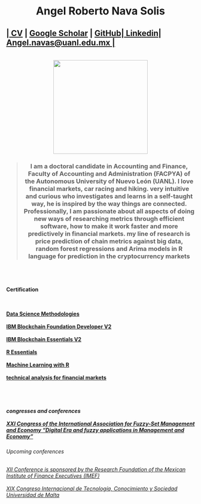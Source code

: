 <h1>
<center>Angel Roberto Nava Solis</center></h1>
<body>
<right><div class='subtitle'><h2> |<a href='https://drive.google.com/file/d/1bBh7LrQq63VClRb61LyOuoUZtO_3ML8o/view?usp=sharing'>
CV</a> | <a href='https://scholar.google.co.uk/citations?viewop=search_authors&mauthors=author:%22Angel+Roberto+Nava-Solis%22&hl=en&oi=ao'> Google Scholar</a> | <a href='https://github.com/navix85'> GitHub</a>|<a href='https://www.linkedin.com/in/angel-roberto-nava-solis-91581543'> Linkedin</a>| <a href='mailto:angel.navas@uanl.edu.mx'> Angel.navas@uanl.edu.mx | </a></h2></div></right><br>
<div class="hbar"></div>
<div class="profile">
<div class="profile-left">

<body><center><img src= "https://drive.google.com/file/d/1Q2KMbL9L-CIGfor2Fj_CbsOTxwn6U5EG/view?usp=drivesdk"
width="252"
height="250"></center></body>

<h3><center><blockquote>I am a doctoral candidate in Accounting and Finance, 
Faculty of Accounting and Administration (FACPYA) of
the Autonomous University of Nuevo León (UANL). 
I love financial markets, car racing and hiking.
very intuitive and curious who investigates and 
learns in a self-taught way, he is inspired by 
the way things are connected. Professionally, 
I am passionate about all aspects of doing new
ways of researching metrics through efficient 
software, how to make it work faster and more 
predictively in financial markets. my line of 
 research is price prediction of chain metrics 
 against big data, random forest regressions and
 Arima models in R language for prediction in
 the cryptocurrency markets
</blockquote></center></h3><br><br>
  <h4>Certification<br><br><br>
  
 <a href='https://www.credly.com/badges/04bd8aa8-b565-47b6-a390-7aa62dc9e6d4?source=linked_in_profile'>Data Science Methodologies </a><br><br>
 <a href='https://www.credly.com/badges/ba214c98-024a-435a-97ce-1739d1f840e3?source=linked_in_profile'>IBM Blockchain Foundation Developer V2</a><br><br>
 <a href='https://www.credly.com/badges/809dcd60-5c4e-4315-9ad9-a8fbd3e94eb6?source=linked_in_profile'>IBM Blockchain Essentials V2</a><br><br>
 <a href='https://www.credly.com/badges/20ae3132-9df2-4522-af40-90e7bba1171b?source=linked_in_profile'>R Essentials</a><br><br>
 <a href='https://www.credly.com/badges/165e283c-086c-4144-a647-f7470401f992'>Machine Learning with R</a><br><br>
 <a href='https://drive.google.com/file/d/11qvq268A5GDDDoV9mVUTdFGXBgbTVDUQ/view'>technical analysis for financial markets</a><br><br>
</h4>
  <br>
  <h5>congresses and conferences<br><br>
 <a href='https://drive.google.com/file/d/1_GmUSLtb62746kZAs_q6GrptrlBe2vPR/view?usp=sharing'>XXI Congress of the International Association for 
 Fuzzy-Set Management and Economy “Digital Era and fuzzy
   applications in Management and Economy”</a>
   </h5>
  


 <h6>Upcoming conferences <br><br>
 
 <a href='https://congresofimef.org.mx/en/'>XII Conference is sponsored by the Research Foundation of the Mexican Institute of Finance Executives (IMEF)</a><br><br>
 <a href='https://cgscholar.com/cg_event/events/Tes23/about'>XIX Congreso Internacional de Tecnología, Conocimiento y Sociedad Universidad de Malta</a><br><br>
 </h6>

 


